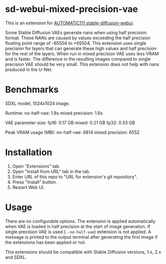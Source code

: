 # sd-webui-mixed-precision-vae

This is an extension for [AUTOMATIC111
stable-diffusion-webui](https://github.com/AUTOMATIC1111/stable-diffusion-webui).

Some Stable Diffusion VAEs generate nans when using half precision format. These
NANs are caused by values exceeding the half precision floating point range of
-65504 to +65504. This extension uses single precision for layers that can
generate these high values and half precision for the rest of the layers.  When
run in mixed precision VAE uses less VRAM and is faster. The difference in the
resulting images compared to single precision VAE should be very small. This
extension does not help with nans produced in the U-Net.

# Benchmarks

SDXL model, 1024x1024 image.

Runtime:
no-half-vae: 1.8s
mixed precision: 1.6s

VAE parameter size:
fp16: 0.17 GB
mixed: 0.21 GB
fp32: 0.33 GB

Peak VRAM usage (MB):
no-half-vae: 6814
mixed precision: 6552

# Installation

1. Open "Extensions" tab.
2. Open "Install from URL" tab in the tab.
3. Enter URL of this repo to "URL for extension's git repository".
4. Press "Install" button.
5. Restart Web UI.

# Usage

There are no configurable options. The extension is applied automatically when
VAE is loaded in half precision at the start of image generation. If single
precision VAE is used (`--no-half-vae`) extension is not applied. A message is
printed to the output terminal after generating the first image if the
extensions has been applied or not.

This extensions should be compatible with Stable Diffusion versions, 1.x, 2.x
and SDXL.

